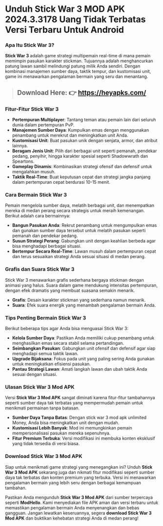 # Unduh Stick War 3 MOD APK 2024.3.3178 Uang Tidak Terbatas Versi Terbaru Untuk Android

### Apa Itu Stick War 3? 
**Stick War 3** adalah game strategi multipemain real-time di mana pemain memimpin pasukan karakter stickman. Tujuannya adalah menghancurkan patung lawan sambil melindungi patung milik Anda sendiri. Dengan kombinasi manajemen sumber daya, taktik tempur, dan kustomisasi unit, game ini menawarkan pengalaman bermain yang seru dan menantang.

> ## Download Here: 👉 https://heyapks.com/

### Fitur-Fitur Stick War 3  
- **Pertempuran Multiplayer**: Tantang teman atau pemain lain dari seluruh dunia dalam pertempuran PvP.
- **Manajemen Sumber Daya**: Kumpulkan emas dengan menggunakan penambang untuk merekrut dan meningkatkan unit Anda.
- **Kustomisasi Unit**: Buat pasukan unik dengan senjata, armor, dan atribut lainnya.
- **Beragam Jenis Unit**: Pilih dari berbagai unit seperti pemanah, pendekar pedang, penyihir, hingga karakter spesial seperti Shadowwrath dan Speartons.
- **Gameplay Dinamis**: Kombinasikan strategi ofensif dan defensif untuk mengalahkan musuh.
- **Taktik Real-Time**: Buat keputusan cepat dan strategi jangka panjang dalam pertempuran cepat berdurasi 10-15 menit.

### Cara Bermain Stick War 3  
Pemain mengelola sumber daya, melatih berbagai unit, dan menempatkan mereka di medan perang secara strategis untuk meraih kemenangan. Berikut adalah cara bermainnya:  
- **Bangun Pasukan Anda**: Rekrut penambang untuk mengumpulkan emas dan gunakan sumber daya tersebut untuk melatih pasukan seperti pemanah dan pendekar pedang.  
- **Susun Strategi Perang**: Gabungkan unit dengan keahlian berbeda agar bisa menghadapi berbagai situasi.  
- **Bertempur Secara Real-Time**: Lawan musuh dalam pertempuran cepat dan terus sesuaikan strategi Anda sesuai situasi di medan perang.  

### Grafis dan Suara Stick War 3  
Stick War 3 menawarkan grafis sederhana bergaya stickman dengan animasi yang halus. Suara dalam game mendukung intensitas pertempuran, dengan efek dramatis yang membuat suasana semakin menarik.

- **Grafis**: Desain karakter stickman yang sederhana namun menarik.  
- **Suara**: Efek suara energik yang menambah pengalaman bermain Anda.  

### Tips Penting Bermain Stick War 3  
Berikut beberapa tips agar Anda bisa menguasai Stick War 3:  
- **Kelola Sumber Daya**: Pastikan Anda memiliki cukup penambang untuk menghasilkan emas secara stabil selama pertandingan.  
- **Seimbangkan Pasukan**: Gabungkan unit ofensif dan defensif agar siap menghadapi semua taktik lawan.  
- **Upgrade Bijaksana**: Fokus pada unit yang paling sering Anda gunakan untuk meningkatkan efisiensi pasukan.  
- **Pantau Strategi Lawan**: Amati langkah lawan dan ubah taktik Anda sesuai dengan situasi.  

### Ulasan Stick War 3 Mod APK  
Versi **Stick War 3 Mod APK** sangat diminati karena fitur-fitur tambahannya seperti sumber daya tak terbatas yang mempermudah pemain untuk menikmati permainan tanpa batasan.  

- **Sumber Daya Tanpa Batas**: Dengan stick war 3 mod apk unlimited Money, Anda bisa meningkatkan unit dengan mudah.  
- **Kustomisasi Lebih Banyak**: Mod ini memungkinkan pemain mempersonalisasi pasukan mereka sepenuhnya.  
- **Fitur Premium Terbuka**: Versi modifikasi ini membuka konten eksklusif yang tidak tersedia di versi biasa.  

### Download Stick War 3 Mod APK  
Siap untuk menikmati game strategi yang menegangkan ini? Unduh **Stick War 3 Mod APK** sekarang juga dan nikmati fitur modifikasi seperti sumber daya tak terbatas dan konten premium yang terbuka. Versi ini menawarkan pengalaman bermain yang lebih seru dengan berbagai kemampuan tambahan.  

Pastikan Anda mengunduh **Stick War 3 Mod APK** dari sumber terpercaya seperti **ModHello**. Kami menyediakan file APK aman dan versi terbaru untuk memastikan pengalaman bermain Anda menyenangkan dan bebas gangguan. Jangan lewatkan keseruannya, segera **download Stick War 3 Mod APK** dan buktikan kehebatan strategi Anda di medan perang!
